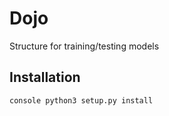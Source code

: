 # Dojo
Structure for training/testing models

## Installation

`console
python3 setup.py install 
`
